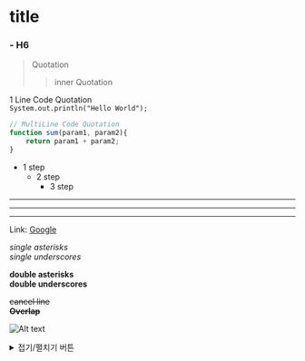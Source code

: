 # title
### - H6

> Quotation
>
>   > inner Quotation 

1 Line Code Quotation   
`System.out.println("Hello World");`

``` Javascript
// MultiLine Code Quotation
function sum(param1, param2){
    return param1 + param2;
}
```

+ 1 step
    - 2 step
        * 3 step

---
***
<hr/>

[id]: URL "Optional Title here"
[googlelink]: https://google.com "Go google(ToolTip)"
Link: [Google][googlelink]

*single asterisks*  
_single underscores_    

**double asterisks**    
__double underscores__

~~cancel line~~     
**~~Overlap~~**     

![Alt text](https://camo.githubusercontent.com/202c9ae1d457d6109be6c4cf13db9cac5fd708a6/687474703a2f2f6366696c65362e75662e746973746f72792e636f6d2f696d6167652f32343236453634363534334339423435333243374230 "Optional ToolTip")

<details>
<summary>접기/펼치기 버튼</summary>
<div markdown="1">

|제목|내용|
|--|--|
|1|1|
|2|10|

</div>
</details>
